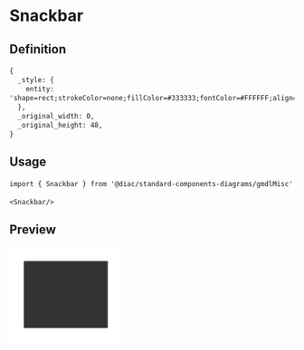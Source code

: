 # Snackbar

## Definition

```
{
  _style: { 
    entity: 'shape=rect;strokeColor=none;fillColor=#333333;fontColor=#FFFFFF;align=left;spacing=16;fontSize=13;spacingLeft=8;whiteSpace=wrap;html=1;',
  },
  _original_width: 0,
  _original_height: 48,
}
```

## Usage

```
import { Snackbar } from '@diac/standard-components-diagrams/gmdlMisc'

<Snackbar/>
```

## Preview

<img src="./snackbar.png" width="200"/>
